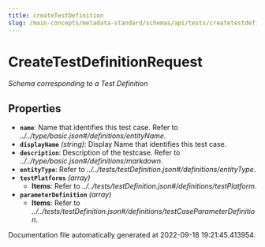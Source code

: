 ```yaml
---
title: createTestDefinition
slug: /main-concepts/metadata-standard/schemas/api/tests/createtestdefinition
---
```


# CreateTestDefinitionRequest

*Schema corresponding to a Test Definition*

## Properties

- **`name`**: Name that identifies this test case. Refer to *../../type/basic.json#/definitions/entityName*.
- **`displayName`** *(string)*: Display Name that identifies this test case.
- **`description`**: Description of the testcase. Refer to *../../type/basic.json#/definitions/markdown*.
- **`entityType`**: Refer to *../../tests/testDefinition.json#/definitions/entityType*.
- **`testPlatforms`** *(array)*
  - **Items**: Refer to *../../tests/testDefinition.json#/definitions/testPlatform*.
- **`parameterDefinition`** *(array)*
  - **Items**: Refer to *../../tests/testDefinition.json#/definitions/testCaseParameterDefinition*.


Documentation file automatically generated at 2022-09-18 19:21:45.413954.
